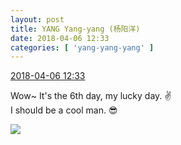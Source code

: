 ```yaml
---
layout: post
title: YANG Yang-yang (杨阳洋)
date: 2018-04-06 12:33
categories: [ 'yang-yang-yang' ]
---
```


<div class="weibo-info">
  <a href="https://weibo.com/6505664746/GaONamLdP">2018-04-06 12:33</a>
</div>

Wow~ It's the 6th day, my lucky day. :v:️  
I should be a cool man. 😎

<!-- more -->

<a href="//wx4.sinaimg.cn/mw690/0076h6Aygy1fq2ttjbyarj30qo0zk1kx.jpg">
  <img class="weibo-pic-preview" src="//wx4.sinaimg.cn/orj360/0076h6Aygy1fq2ttjbyarj30qo0zk1kx.jpg" />
</a>
